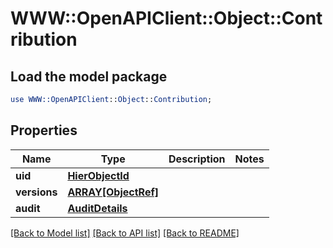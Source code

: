 # WWW::OpenAPIClient::Object::Contribution

## Load the model package
```perl
use WWW::OpenAPIClient::Object::Contribution;
```

## Properties
Name | Type | Description | Notes
------------ | ------------- | ------------- | -------------
**uid** | [**HierObjectId**](HierObjectId.md) |  | 
**versions** | [**ARRAY[ObjectRef]**](ObjectRef.md) |  | 
**audit** | [**AuditDetails**](AuditDetails.md) |  | 

[[Back to Model list]](../README.md#documentation-for-models) [[Back to API list]](../README.md#documentation-for-api-endpoints) [[Back to README]](../README.md)


